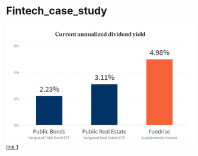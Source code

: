 # Fintech_case_study

![growth on rate on investment](Images/image1.png)
[link 1](http://www.investopedia.com/terms/c/commercialrealestate.asp)

